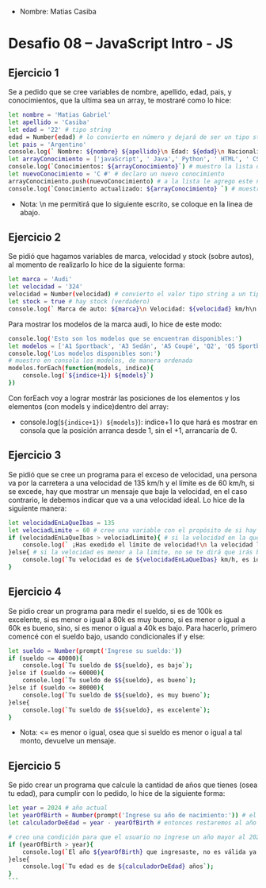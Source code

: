 * Nombre: Matias Casiba

# Desafio 08 – JavaScript Intro - JS

## Ejercicio 1
Se a pedido que se cree variables de nombre, apellido, edad, pais, y conocimientos, que la ultima sea un array, te mostraré como lo hice:
```sh
let nombre = 'Matias Gabriel'
let apellido = 'Casiba'
let edad = '22' # tipo string
edad = Number(edad) # lo convierto en número y dejará de ser un tipo string
let pais = 'Argentino'
console.log(` Nombre: ${nombre} ${apellido}\n Edad: ${edad}\n Nacionalidad: ${pais}`) 
let arrayConocimiento = ['javaScript', ' Java',' Python', ' HTML', ' CSS']
console.log(`Conocimientos: ${arrayConocimiento}`) # muestro la lista de conocimientos
let nuevoConocimiento = 'C #' # declaro un nuevo conocimiento
arrayConocimiento.push(nuevoConocimiento) # a la lista le agrego este nuevo conocimiento
console.log(`Conocimiento actualizado: ${arrayConocimiento} `) # muestro la lista de conocimiento junto con el que se agregó
```
* Nota: \n me permitirá que lo siguiente escrito, se coloque en la linea de abajo.

## Ejercicio 2
Se pidió que hagamos variables de marca, velocidad y stock (sobre autos), al momento de realizarlo lo hice de la siguiente forma:
```sh
let marca = 'Audi'
let velocidad = '324'
velocidad = Number(velocidad) # convierto el valor tipo string a un tipo numero
let stock = true # hay stock (verdadero)
console.log(` Marca de auto: ${marca}\n Velocidad: ${velocidad} km/h\n ¿Se encuentra disponible?: ${stock}`) # muestro en consola el mensaje
```
Para mostrar los modelos de la marca audi, lo hice de este modo:
```sh
console.log('Esto son los modelos que se encuentran disponibles:')
let modelos = ['A1 Sportback', 'A3 Sedán', 'A5 Coupé', 'Q2', 'Q5 Sportback', 'RS e-tron GT']
console.log('Los modelos disponibles son:')
# muestro en consola los modelos, de manera ordenada
modelos.forEach(function(models, indice){
    console.log(`${indice+1}) ${models}`)
})
```
Con forEach voy a lograr mostrár las posiciones de los elementos y los elementos (con models y indice)dentro del array:
* console.log(`${indice+1}) ${models}`): indice+1 lo que hará es mostrar en consola que la posición arranca desde 1, sin el +1, arrancaría de 0.

## Ejercicio 3
Se pidió que se cree un programa para el exceso de velocidad, una persona va por la carretera a una velocidad de 135 km/h y el límite es de 60 km/h, si se excede, hay que mostrar un mensaje que baje la velocidad, en el caso contrario, le debemos indicar que va a una velocidad ideal. Lo hice de la siguiente manera:
```sh
let velocidadEnLaQueIbas = 135
let velociadLimite = 60 # cree una variable con el propósito de si hay que aumentar o bajar la velocidad limite
if (velocidadEnLaQueIbas > velociadLimite){ # si la velocidad en la que andas es mayor a la indicada, se te advertirá de que bajes la velocidad
    console.log(` ¡Has exedido el límite de velocidad!\n la velocidad límite es de ${velociadLimite} km/h\n tu velocidad es de ${velocidadEnLaQueIbas} km/h, baje la velocidad`);
}else{ # si la velocidad es menor a la limite, no se te dirá que irás bien
    console.log(`Tu velocidad es de ${velocidadEnLaQueIbas} km/h, es ideal.`);
}
```

## Ejercicio 4
Se pidio crear un programa para medir el sueldo, si es de 100k  es excelente, si es menor o igual a 80k es muy bueno, si es menor o igual a 60k es bueno, sino, si es menor o igual a 40k es bajo. Para hacerlo, primero comencé con el sueldo bajo, usando condicionales if y else:
```sh
let sueldo = Number(prompt('Ingrese su sueldo:'))
if (sueldo <= 40000){
    console.log(`Tu sueldo de $${sueldo}, es bajo`);
}else if (sueldo <= 60000){
    console.log(`Tu sueldo de $${sueldo}, es bueno`);
}else if (sueldo <= 80000){
    console.log(`Tu sueldo de $${sueldo}, es muy bueno`);
}else{
    console.log(`Tu sueldo de $${sueldo}, es excelente`);
}
```
* Nota: <= es menor o igual, osea que si sueldo es menor o igual a tal monto, devuelve un mensaje.

## Ejercicio 5 
Se pido crear un programa que calcule la cantidad de años que tienes (osea tu edad), para cumplir con lo pedido, lo hice de la siguiente forma:
````sh
let year = 2024 # año actual
let yearOfBirth = Number(prompt('Ingrese su año de nacimiento:')) # el usuario ingresará el año en que nació
let calculadorDeEdad = year - yearOfBirth # entonces restaremos al año actual menos el año ingresado.

# creo una condición para que el usuario no ingrese un año mayor al 2024, si cumple con lo pedido, le calculará su edad
if (yearOfBirth > year){
    console.log(`El año ${yearOfBirth} que ingresaste, no es válida ya que estamos en 2024, ingrese otro año.`);
}else{
    console.log(`Tu edad es de ${calculadorDeEdad} años`);
}
```
